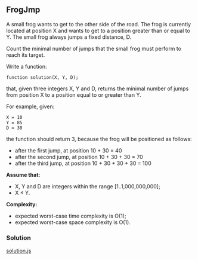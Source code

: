## FrogJmp
A small frog wants to get to the other side of the road. The frog is currently located at position X and wants to get to a position greater than or equal to Y. The small frog always jumps a fixed distance, D.

Count the minimal number of jumps that the small frog must perform to reach its target.

Write a function:
```
function solution(X, Y, D);
```
that, given three integers X, Y and D, returns the minimal number of jumps from position X to a position equal to or greater than Y.

For example, given:
```
X = 10
Y = 85
D = 30
```
the function should return 3, because the frog will be positioned as follows:

- after the first jump, at position 10 + 30 = 40
- after the second jump, at position 10 + 30 + 30 = 70
- after the third jump, at position 10 + 30 + 30 + 30 = 100

**Assume that:**

- X, Y and D are integers within the range [1..1,000,000,000];
- X ≤ Y.

**Complexity:**
- expected worst-case time complexity is O(1);
- expected worst-case space complexity is O(1).


### Solution
[solution.js](https://github.com/Geril/codility-solutions/#TBD)